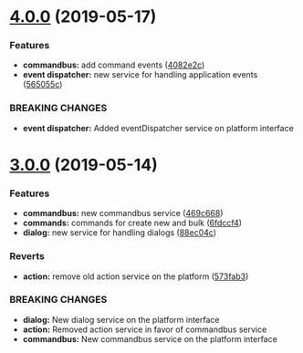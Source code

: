 # [4.0.0](https://github.com/Lundalogik/lime-web-component-interfaces/compare/v3.0.0...v4.0.0) (2019-05-17)


### Features

* **commandbus:** add command events ([4082e2c](https://github.com/Lundalogik/lime-web-component-interfaces/commit/4082e2c))
* **event dispatcher:** new service for handling application events ([565055c](https://github.com/Lundalogik/lime-web-component-interfaces/commit/565055c))


### BREAKING CHANGES

* **event dispatcher:** Added eventDispatcher service on platform interface

# [3.0.0](https://github.com/Lundalogik/lime-web-component-interfaces/compare/v2.9.0...v3.0.0) (2019-05-14)


### Features

* **commandbus:** new commandbus service ([469c668](https://github.com/Lundalogik/lime-web-component-interfaces/commit/469c668))
* **commands:** commands for create new and bulk ([6fdccf4](https://github.com/Lundalogik/lime-web-component-interfaces/commit/6fdccf4))
* **dialog:** new service for handling dialogs ([88ec04c](https://github.com/Lundalogik/lime-web-component-interfaces/commit/88ec04c))


### Reverts

* **action:** remove old action service on the platform ([573fab3](https://github.com/Lundalogik/lime-web-component-interfaces/commit/573fab3))


### BREAKING CHANGES

* **dialog:** New dialog service on the platform interface
* **action:** Removed action service in favor of commandbus service
* **commandbus:** New commandbus service on the platform interface
